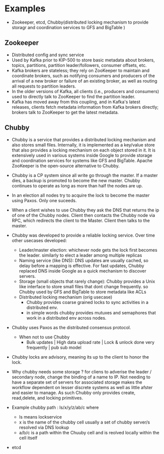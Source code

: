 # Examples
- Zookeeper, etcd, Chubby(distributed locking mechanism to provide storagr and coordination services to GFS and BigTable )
## Zookeeper
  - Distributed config and sync service
  - Used by Kafka prior to KIP-500 to store basic metadata about brokers, topics, partitions, partition leader/followers, consumer offsets, etc.
  - Kafka brokers are stateless; they rely on ZooKeeper to maintain and coordinate brokers, such as notifying consumers and producers of the arrival of a new broker or failure of an existing broker, as well as routing all requests to partition leaders.
  - In the older versions of Kafka, all clients (i.e., producers and consumers) used to directly talk to ZooKeeper to find the partition leader.
  - Kafka has moved away from this coupling, and in Kafka's latest releases, clients fetch metadata information from Kafka brokers directly; brokers talk to ZooKeeper to get the latest metadata.
## Chubby 
- Chubby is a service that provides a distributed locking mechanism and also stores small files. Internally, it is implemented as a key/value store that also provides a locking mechanism on each object stored in it. It is extensively used in various systems inside Google to provide storage and coordination services for systems like GFS and BigTable. Apache ZooKeeper is the open-source alternative to Chubby.
- Chubby is a CP system since all write go through the master. If a master dies, a backup is promoted to become the new master. Chubby continues to operate as long as more than half the nodes are up.
- In an election all nodes try to acquire the lock to become the master using Paxos. Only one suceeds.
- When a client wishes to use Chubby they ask the DNS that returns the ip of one of the Chubby nodes. Client then contacts the Chubby node via RPC, which redirects the client to the Master. Client then talks to the master.
- Chubby was developed to provide a reliable locking service. Over time other usecases developed:
  - Leader/master election: whichever node gets the lock first becomes the leader. similarly to elect a leader among multiple replicas
  - Naming service (like DNS):  DNS updates are usually cached, so delay before a mapping is effective. For fast updates, Chubby replaced DNS inside Google as a quick mechanism to discover servers. 
  - Storage (small objects that rarely change): Chubby provides a Unix like interface to store small files that dont change frequently. so Chubby used by GFS and BigTable to store metadata like ACLs 
  - Distributed locking mechanism (orig usecase)
    - Chubby provides coarse grained locks to sync activities in a distributed env.
    - in simple words chubby provides mutuxes and semaphores that work in a distributed env across nodes.
- Chubby uses Paxos as the distributed consensus protocol.
  - When not to use Chubby
    - Bulk updates | High data upload rate | Lock & unlock done very frequently | pub sub model
- Chubby locks are advisory, meaning its up to the client to honor the lock.
- Why chubby needs some storage ? for cliens to adverise the leader / secondary node, change  the binding of a name to IP. Not needing to have a separate set of servers for associated storage makes the workflow dependent on lesser discrete systems as well as little afster and easier to manage. As such Chubby only provides create, read,delete, and locking primitives.
- Example chubby path : ls/x/y/z/ab/c where
  - ls means lockservice
  - x is the name of the chubby cell usually a set of chubby server/s resolved via DNS lookup
  - a/b/c is a path within the Chuuby cell and is reolved locally within the cell itself




- etcd
